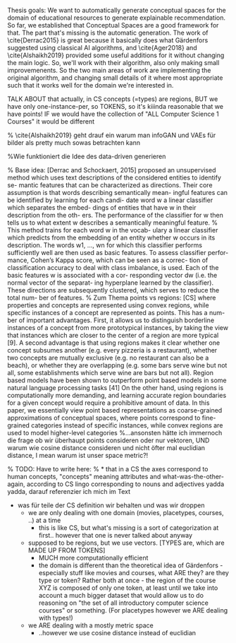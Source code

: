 <!-- ich kriege ein Problem - ich muss extrem oft bei required algorithms and techniques auf den algorithm vorgreifen und das macht's echt awkward (später werden wir xyz gebrauchen)..... => BASE IDEA OF THE ALGORITHM MUSS SCHON VOR DER METHODS SECTION, FOR REQUIRED ALGORITHMS, STEHEN!!! -->

Thesis goals: We want to automatically generate conceptual spaces for the domain of educational resources to generate explainable recommendation. So far, we established  that Conceptual Spaces are a good framework for that. The part that's missing is the automatic generation. The work of \cite{Derrac2015} is great because it basically does what Gärdenfors suggested using classical AI algorithms, and \cite{Ager2018} and \cite{Alshaikh2019} provided some useful additions for it without changing the main logic. So, we'll work with their algorithm, also only making small improvemenents. So the two main areas of work are implementing the original algorithm, and changing small details of it where most appropriate such that it works well for the domain we're interested in.


TALK ABOUT that actually, in CS concepts (=types) are regions, BUT we have only one-instance-per, so TOKENS, so it's kiiinda reasonable that we have points! IF we would have the collection of "ALL Computer Science 1 Courses" it would be different

% \cite{Alshaikh2019} geht drauf ein warum man infoGAN und VAEs für bilder als pretty much sowas betrachten kann

%Wie funktioniert die Idee des data-driven generieren 

% Base idea: [Derrac and Schockaert, 2015] proposed an unsupervised method which uses text descriptions of the considered entities to identify se- mantic features that can be characterized as directions. Their core assumption is that words describing semantically mean- ingful features can be identified by learning for each candi- date word w a linear classifier which separates the embed- dings of entities that have w in their description from the oth- ers. The performance of the classifier for w then tells us to what extent w describes a semantically meaningful feature. 
% This method trains for each word w in the vocab- ulary a linear classifier which predicts from the embedding of an entity whether w occurs in its description. The words w1, ..., wn for which this classifier performs sufficiently well are then used as basic features. To assess classifier perfor- mance, Cohen’s Kappa score, which can be seen as a correc- tion of classification accuracy to deal with class imbalance, is used. Each of the basic features w is associated with a cor- responding vector dw (i.e. the normal vector of the separat- ing hyperplane learned by the classifier). These directions are subsequently clustered, which serves to reduce the total num- ber of features.
% Zum Thema points vs regions: [CS] where properties and concepts are represented using convex regions, while specific instances of a concept are represented as points. This has a num- ber of important advantages. First, it allows us to distinguish borderline instances of a concept from more prototypical instances, by taking the view that instances which are closer to the center of a region are more typical [9]. A second advantage is that using regions makes it clear whether one concept subsumes another (e.g. every pizzeria is a restaurant), whether two concepts are mutually exclusive (e.g. no restaurant can also be a beach), or whether they are overlapping (e.g. some bars serve wine but not all, some establishments which serve wine are bars but not all). Region based models have been shown to outperform point based models in some natural language processing tasks [41] On the other hand, using regions is computationally more demanding, and learning accurate region boundaries for a given concept would require a prohibitive amount of data. In this paper, we essentially view point based representations as coarse-grained approximations of conceptual spaces, where points correspond to fine-grained categories instead of specific instances, while convex regions are used to model higher-level categories
%...ansonsten hätte ich immernoch die frage ob wir überhaupt points consideren oder nur vektoren, UND warum wie cosine distance consideren und nicht öfter mal euclidian distance, I mean warum ist unser space metric?!


% TODO: Have to write here:
% * that in a CS the axes correspond to human concepts, "concepts" meaning attributes and what-was-the-other-again, according to CS lingo corresponding to nouns and adjectives yadda yadda, darauf referenzier ich mich im Text



* was für teile der CS definition wir behalten und was wir droppen
    * we are only dealing with one domain (movies, placetypes, courses, ..) at a time 
        * this is like CS, but what's missing is a sort of categorization at first.. however that one is never talked about anyway
    * supposed to be regions, but we use vectors.  [TYPES are, which are MADE UP FROM TOKENS]
        * MUCH more computationally efficient
        * the domain is different than the theoretical idea of Gärdenfors - especially stuff like movies and courses, what ARE they? are they type or token? Rather both at once - the region of the course XYZ is composed of only one token, at least until we take into account a much bigger dataset that would allow us to do reasoning on "the set of all introductory computer science courses" or something. (For placetypes however we ARE dealing with types!) 
    * we ARE dealing with a mostly metric space	
        * ..however we use cosine distance instead of euclidian